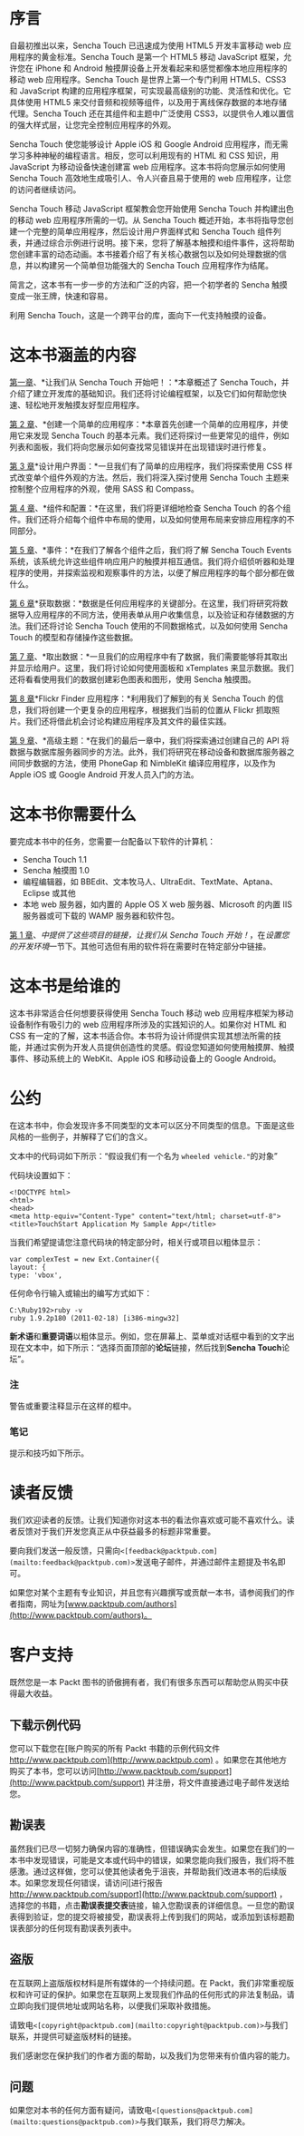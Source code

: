 # 序言

自最初推出以来，Sencha Touch 已迅速成为使用 HTML5 开发丰富移动 web 应用程序的黄金标准。Sencha Touch 是第一个 HTML5 移动 JavaScript 框架，允许您在 iPhone 和 Android 触摸屏设备上开发看起来和感觉都像本地应用程序的移动 web 应用程序。Sencha Touch 是世界上第一个专门利用 HTML5、CSS3 和 JavaScript 构建的应用程序框架，可实现最高级别的功能、灵活性和优化。它具体使用 HTML5 来交付音频和视频等组件，以及用于离线保存数据的本地存储代理。Sencha Touch 还在其组件和主题中广泛使用 CSS3，以提供令人难以置信的强大样式层，让您完全控制应用程序的外观。

Sencha Touch 使您能够设计 Apple iOS 和 Google Android 应用程序，而无需学习多种神秘的编程语言。相反，您可以利用现有的 HTML 和 CSS 知识，用 JavaScript 为移动设备快速创建富 web 应用程序。这本书将向您展示如何使用 Sencha Touch 高效地生成吸引人、令人兴奋且易于使用的 web 应用程序，让您的访问者继续访问。

Sencha Touch 移动 JavaScript 框架教会您开始使用 Sencha Touch 并构建出色的移动 web 应用程序所需的一切。从 Sencha Touch 概述开始，本书将指导您创建一个完整的简单应用程序，然后设计用户界面样式和 Sencha Touch 组件列表，并通过综合示例进行说明。接下来，您将了解基本触摸和组件事件，这将帮助您创建丰富的动态动画。本书接着介绍了有关核心数据包以及如何处理数据的信息，并以构建另一个简单但功能强大的 Sencha Touch 应用程序作为结尾。

简言之，这本书有一步一步的方法和广泛的内容，把一个初学者的 Sencha 触摸变成一张王牌，快速和容易。

利用 Sencha Touch，这是一个跨平台的库，面向下一代支持触摸的设备。

# 这本书涵盖的内容

[第一章](1.html "Chapter 1. Let's Begin with Sencha Touch!")、*让我们从 Sencha Touch 开始吧！：*本章概述了 Sencha Touch，并介绍了建立开发库的基础知识。我们还将讨论编程框架，以及它们如何帮助您快速、轻松地开发触摸友好型应用程序。

[第 2 章](2.html "Chapter 2. Creating a Simple Application")、*创建一个简单的应用程序：*本章首先创建一个简单的应用程序，并使用它来发现 Sencha Touch 的基本元素。我们还将探讨一些更常见的组件，例如列表和面板，我们将向您展示如何查找常见错误并在出现错误时进行修复。

[第 3 章](3.html "Chapter 3. Styling the User Interface")*设计用户界面：*一旦我们有了简单的应用程序，我们将探索使用 CSS 样式改变单个组件外观的方法。然后，我们将深入探讨使用 Sencha Touch 主题来控制整个应用程序的外观，使用 SASS 和 Compass。

[第 4 章](4.html "Chapter 4. Components and Configurations")、*组件和配置：*在这里，我们将更详细地检查 Sencha Touch 的各个组件。我们还将介绍每个组件中布局的使用，以及如何使用布局来安排应用程序的不同部分。

[第 5 章](5.html "Chapter 5. Events")、*事件：*在我们了解各个组件之后，我们将了解 Sencha Touch Events 系统，该系统允许这些组件响应用户的触摸并相互通信。我们将介绍侦听器和处理程序的使用，并探索监视和观察事件的方法，以便了解应用程序的每个部分都在做什么。

[第 6 章](6.html "Chapter 6. Getting Data In")*获取数据：*数据是任何应用程序的关键部分。在这里，我们将研究将数据导入应用程序的不同方法，使用表单从用户收集信息，以及验证和存储数据的方法。我们还将讨论 Sencha Touch 使用的不同数据格式，以及如何使用 Sencha Touch 的模型和存储操作这些数据。

[第 7 章](7.html "Chapter 7. Getting Data Out")、*取出数据：*一旦我们的应用程序中有了数据，我们需要能够将其取出并显示给用户。这里，我们将讨论如何使用面板和 xTemplates 来显示数据。我们还将看看使用我们的数据创建彩色图表和图形，使用 Sencha 触摸图。

[第 8 章](8.html "Chapter 8. The Flickr Finder Application")*Flickr Finder 应用程序：*利用我们了解到的有关 Sencha Touch 的信息，我们将创建一个更复杂的应用程序，根据我们当前的位置从 Flickr 抓取照片。我们还将借此机会讨论构建应用程序及其文件的最佳实践。

[第 9 章](9.html "Chapter 9. Advanced Topics")、*高级主题：*在我们的最后一章中，我们将探索通过创建自己的 API 将数据与数据库服务器同步的方法。此外，我们将研究在移动设备和数据库服务器之间同步数据的方法，使用 PhoneGap 和 NimbleKit 编译应用程序，以及作为 Apple iOS 或 Google Android 开发人员入门的方法。

# 这本书你需要什么

要完成本书中的任务，您需要一台配备以下软件的计算机：

*   Sencha Touch 1.1
*   Sencha 触摸图 1.0
*   编程编辑器，如 BBEdit、文本牧马人、UltraEdit、TextMate、Aptana、Eclipse 或其他
*   本地 web 服务器，如内置的 Apple OS X web 服务器、Microsoft 的内置 IIS 服务器或可下载的 WAMP 服务器和软件包。

[第 1 章](1.html "Chapter 1. Let's Begin with Sencha Touch!")、*中提供了这些项目的链接，让我们从 Sencha Touch 开始！*，在*设置您的开发环境*一节下。其他可选但有用的软件将在需要时在特定部分中链接。

# 这本书是给谁的

这本书非常适合任何想要获得使用 Sencha Touch 移动 web 应用程序框架为移动设备制作有吸引力的 web 应用程序所涉及的实践知识的人。如果你对 HTML 和 CSS 有一定的了解，这本书适合你。本书将为设计师提供实现其想法所需的技能，并通过实例为开发人员提供创造性的灵感。假设您知道如何使用触摸屏、触摸事件、移动系统上的 WebKit、Apple iOS 和移动设备上的 Google Android。

# 公约

在这本书中，你会发现许多不同类型的文本可以区分不同类型的信息。下面是这些风格的一些例子，并解释了它们的含义。

文本中的代码词如下所示：“假设我们有一个名为 `wheeled vehicle."`的对象”

代码块设置如下：

```
<!DOCTYPE html>
<html>
<head>
<meta http-equiv="Content-Type" content="text/html; charset=utf-8">
<title>TouchStart Application My Sample App</title>

```

当我们希望提请您注意代码块的特定部分时，相关行或项目以粗体显示：

```
var complexTest = new Ext.Container({ 
layout: {
type: 'vbox',

```

任何命令行输入或输出的编写方式如下：

```
C:\Ruby192>ruby -v
ruby 1.9.2p180 (2011-02-18) [i386-mingw32] 

```

**新术语**和**重要词语**以粗体显示。例如，您在屏幕上、菜单或对话框中看到的文字出现在文本中，如下所示：“选择页面顶部的**论坛**链接，然后找到**Sencha Touch**论坛”。

### 注

警告或重要注释显示在这样的框中。

### 笔记

提示和技巧如下所示。

# 读者反馈

我们欢迎读者的反馈。让我们知道你对这本书的看法你喜欢或可能不喜欢什么。读者反馈对于我们开发您真正从中获益最多的标题非常重要。

要向我们发送一般反馈，只需向`<[feedback@packtpub.com](mailto:feedback@packtpub.com)>`发送电子邮件，并通过邮件主题提及书名即可。

如果您对某个主题有专业知识，并且您有兴趣撰写或贡献一本书，请参阅我们的作者指南，网址为[www.packtpub.com/authors](http://www.packtpub.com/authors)。

# 客户支持

既然您是一本 Packt 图书的骄傲拥有者，我们有很多东西可以帮助您从购买中获得最大收益。

## 下载示例代码

您可以下载您在[账户购买的所有 Packt 书籍的示例代码文件 http://www.packtpub.com](http://www.packtpub.com) 。如果您在其他地方购买了本书，您可以访问[http://www.packtpub.com/support](http://www.packtpub.com/support) 并注册，将文件直接通过电子邮件发送给您。

## 勘误表

虽然我们已尽一切努力确保内容的准确性，但错误确实会发生。如果您在我们的一本书中发现错误，可能是文本或代码中的错误，如果您能向我们报告，我们将不胜感激。通过这样做，您可以使其他读者免于沮丧，并帮助我们改进本书的后续版本。如果您发现任何错误，请访问[进行报告 http://www.packtpub.com/support](http://www.packtpub.com/support) ，选择您的书籍，点击**勘误表提交表**链接，输入您勘误表的详细信息。一旦您的勘误表得到验证，您的提交将被接受，勘误表将上传到我们的网站，或添加到该标题勘误表部分的任何现有勘误表列表中。

## 盗版

在互联网上盗版版权材料是所有媒体的一个持续问题。在 Packt，我们非常重视版权和许可证的保护。如果您在互联网上发现我们作品的任何形式的非法复制品，请立即向我们提供地址或网站名称，以便我们采取补救措施。

请致电`<[copyright@packtpub.com](mailto:copyright@packtpub.com)>`与我们联系，并提供可疑盗版材料的链接。

我们感谢您在保护我们的作者方面的帮助，以及我们为您带来有价值内容的能力。

## 问题

如果您对本书的任何方面有疑问，请致电`<[questions@packtpub.com](mailto:questions@packtpub.com)>`与我们联系，我们将尽力解决。